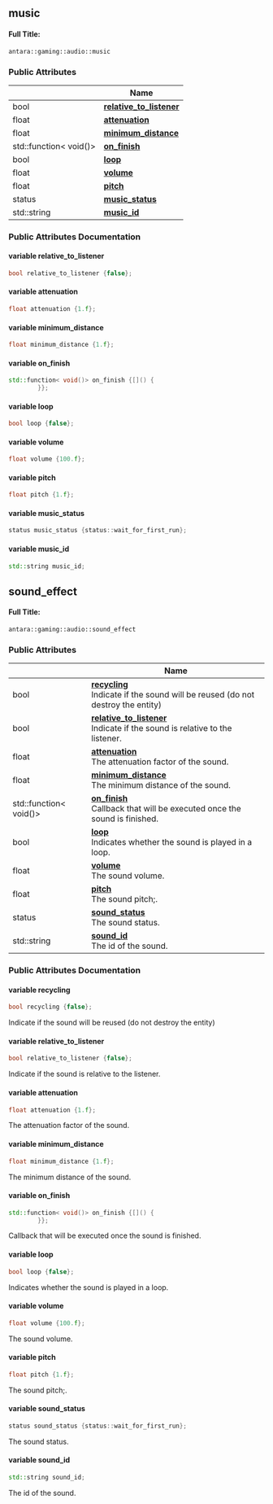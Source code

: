 

## music

#### Full Title:
```
antara::gaming::audio::music
```

















### Public Attributes

|                | Name           |
| -------------- | -------------- |
| bool | **[relative_to_listener](Classes/structantara_1_1gaming_1_1audio_1_1music.md#variable-relative_to_listener)**  |
| float | **[attenuation](Classes/structantara_1_1gaming_1_1audio_1_1music.md#variable-attenuation)**  |
| float | **[minimum_distance](Classes/structantara_1_1gaming_1_1audio_1_1music.md#variable-minimum_distance)**  |
| std::function< void()> | **[on_finish](Classes/structantara_1_1gaming_1_1audio_1_1music.md#variable-on_finish)**  |
| bool | **[loop](Classes/structantara_1_1gaming_1_1audio_1_1music.md#variable-loop)**  |
| float | **[volume](Classes/structantara_1_1gaming_1_1audio_1_1music.md#variable-volume)**  |
| float | **[pitch](Classes/structantara_1_1gaming_1_1audio_1_1music.md#variable-pitch)**  |
| status | **[music_status](Classes/structantara_1_1gaming_1_1audio_1_1music.md#variable-music_status)**  |
| std::string | **[music_id](Classes/structantara_1_1gaming_1_1audio_1_1music.md#variable-music_id)**  |













### Public Attributes Documentation

#### variable relative_to_listener

```cpp
bool relative_to_listener {false};
```




























#### variable attenuation

```cpp
float attenuation {1.f};
```




























#### variable minimum_distance

```cpp
float minimum_distance {1.f};
```




























#### variable on_finish

```cpp
std::function< void()> on_finish {[]() {
        }};
```




























#### variable loop

```cpp
bool loop {false};
```




























#### variable volume

```cpp
float volume {100.f};
```




























#### variable pitch

```cpp
float pitch {1.f};
```




























#### variable music_status

```cpp
status music_status {status::wait_for_first_run};
```




























#### variable music_id

```cpp
std::string music_id;
```






































<!--
  New File: ../../outputDir/Classes/structantara_1_1gaming_1_1audio_1_1sound__effect.md
  Topic name: antara::gaming::audio::sound_effect
  Hash count: 0
-->


## sound_effect

#### Full Title:
```
antara::gaming::audio::sound_effect
```

















### Public Attributes

|                | Name           |
| -------------- | -------------- |
| bool | **[recycling](Classes/structantara_1_1gaming_1_1audio_1_1sound__effect.md#variable-recycling)** <br>Indicate if the sound will be reused (do not destroy the entity)  |
| bool | **[relative_to_listener](Classes/structantara_1_1gaming_1_1audio_1_1sound__effect.md#variable-relative_to_listener)** <br>Indicate if the sound is relative to the listener.  |
| float | **[attenuation](Classes/structantara_1_1gaming_1_1audio_1_1sound__effect.md#variable-attenuation)** <br>The attenuation factor of the sound.  |
| float | **[minimum_distance](Classes/structantara_1_1gaming_1_1audio_1_1sound__effect.md#variable-minimum_distance)** <br>The minimum distance of the sound.  |
| std::function< void()> | **[on_finish](Classes/structantara_1_1gaming_1_1audio_1_1sound__effect.md#variable-on_finish)** <br>Callback that will be executed once the sound is finished.  |
| bool | **[loop](Classes/structantara_1_1gaming_1_1audio_1_1sound__effect.md#variable-loop)** <br>Indicates whether the sound is played in a loop.  |
| float | **[volume](Classes/structantara_1_1gaming_1_1audio_1_1sound__effect.md#variable-volume)** <br>The sound volume.  |
| float | **[pitch](Classes/structantara_1_1gaming_1_1audio_1_1sound__effect.md#variable-pitch)** <br>The sound pitch;.  |
| status | **[sound_status](Classes/structantara_1_1gaming_1_1audio_1_1sound__effect.md#variable-sound_status)** <br>The sound status.  |
| std::string | **[sound_id](Classes/structantara_1_1gaming_1_1audio_1_1sound__effect.md#variable-sound_id)** <br>The id of the sound.  |













### Public Attributes Documentation

#### variable recycling

```cpp
bool recycling {false};
```

Indicate if the sound will be reused (do not destroy the entity) 



























#### variable relative_to_listener

```cpp
bool relative_to_listener {false};
```

Indicate if the sound is relative to the listener. 



























#### variable attenuation

```cpp
float attenuation {1.f};
```

The attenuation factor of the sound. 



























#### variable minimum_distance

```cpp
float minimum_distance {1.f};
```

The minimum distance of the sound. 



























#### variable on_finish

```cpp
std::function< void()> on_finish {[]() {
        }};
```

Callback that will be executed once the sound is finished. 



























#### variable loop

```cpp
bool loop {false};
```

Indicates whether the sound is played in a loop. 



























#### variable volume

```cpp
float volume {100.f};
```

The sound volume. 



























#### variable pitch

```cpp
float pitch {1.f};
```

The sound pitch;. 



























#### variable sound_status

```cpp
status sound_status {status::wait_for_first_run};
```

The sound status. 



























#### variable sound_id

```cpp
std::string sound_id;
```

The id of the sound. 





































